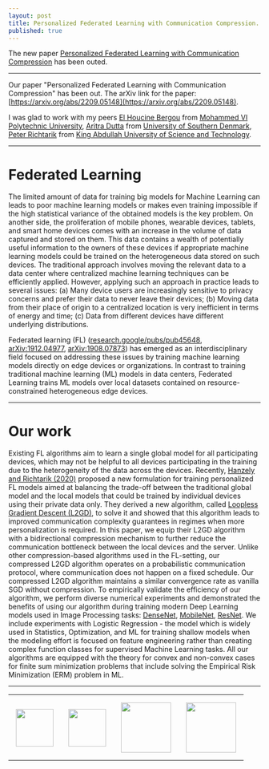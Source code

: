 ```yaml
---
layout: post
title: Personalized Federated Learning with Communication Compression.
published: true
---
```


The new paper [Personalized Federated Learning with Communication Compression](https://arxiv.org/abs/2209.05148) has been outed.

---

Our paper "Personalized Federated Learning with Communication Compression" has been out. The arXiv link for the paper: [https://arxiv.org/abs/2209.05148](https://arxiv.org/abs/2209.05148).

I was glad to work with my peers [El Houcine Bergou](https://zhizeli.github.io/) from [Mohammed VI Polytechnic University](https://www.um6p.ma/index.php/en/vision), [Aritra Dutta](http://www.aritradutta.com/) from [University of Southern Denmark](https://www.sdu.dk/en), [Peter Richtarik](https://richtarik.org/) from [King Abdullah University of Science and Technology](https://cemse.kaust.edu.sa/).

----

# Federated Learning

The limited amount of data for training big models for Machine Learning can leads to poor machine learning models or makes even training impossible if the high statistical variance of the obtained models is the key problem. On another side, the proliferation of mobile phones, wearable devices, tablets, and smart home devices comes with an increase in the volume of data captured and stored on them. This data contains a wealth of potentially useful information to the owners of these devices if appropriate machine learning models could be trained on the heterogeneous data stored on such devices. The traditional approach involves moving the relevant data to a data center where centralized machine learning techniques can be efficiently applied.  However, applying such an approach in practice leads to several issues: (a) Many device users are increasingly sensitive to privacy concerns and prefer their data to never leave their devices; (b) Moving data from their place of origin to a centralized location is very inefficient in terms of energy and time; (c) Data from different devices have different underlying distributions.

Federated learning (FL) ([research.google/pubs/pub45648](https://research.google/pubs/pub45648/), [arXiv:1912.04977](https://arxiv.org/abs/1912.04977), [arXiv:1908.07873](https://arxiv.org/abs/1908.07873)) has emerged as an interdisciplinary field focused on addressing these issues by training machine learning models directly on edge devices or organizations. In contrast to training traditional machine learning (ML) models in data centers, Federated Learning trains ML models over local datasets contained on resource-constrained heterogeneous edge devices.

---

# Our work

Existing FL algorithms aim to learn a single global model for all participating devices, which may not be helpful to all devices participating in the training due to the heterogeneity of the data across 
the devices. Recently, [Hanzely and Richtarik (2020)](https://arxiv.org/abs/2002.05516) proposed a new formulation for training personalized FL models aimed at balancing the trade-off between the traditional global model and the local models that could be trained by individual devices using their private data only. They derived a new algorithm, called [Loopless Gradient Descent (L2GD)](https://arxiv.org/abs/2002.05516), to solve it and showed that this algorithm leads to improved communication complexity guarantees in regimes when more personalization is required. 
In this paper, we equip their L2GD algorithm with a bidirectional compression mechanism to further reduce the communication bottleneck between the local devices and the server. 
Unlike other compression-based algorithms used in the FL-setting, our compressed L2GD algorithm operates on a probabilistic communication protocol, where communication does not happen on a fixed schedule. Our compressed L2GD algorithm maintains a similar convergence rate as vanilla SGD without compression.
To empirically validate the efficiency of our algorithm, we perform diverse numerical experiments and demonstrated the benefits of using our algorithm during training modern Deep Learning models used in Image Processing tasks: [DenseNet](https://arxiv.org/abs/1608.06993), [MobileNet](https://arxiv.org/abs/1704.04861), [ResNet](https://arxiv.org/abs/1512.03385). We include experiments with Logistic Regression - the model which is widely used in Statistics, Optimization, and ML for training shallow models when the modeling effort is focused on feature engineering rather than creating complex function classes for supervised Machine Learning tasks. All our algorithms are equipped with the theory for convex and non-convex cases for finite sum minimization problems that include solving the Empirical Risk Minimization (ERM) problem in ML.

---

<table style="text-align:center;">
<tr>
<td style="padding:15px;text-align:center;vertical-align:middle;"> <img height="75px" src="https://burlachenkok.github.io/materials/UM6P-logo.png"/> </td>
<td style="padding:15px;text-align:center;vertical-align:middle;"> <img height="75px" src="https://burlachenkok.github.io/materials/SDU-logo.png"/> </td>
<td style="padding:15px;text-align:center;vertical-align:middle;"> <img height="100px" src="https://burlachenkok.github.io/materials/KAUST-logo.png"/> </td> 
<td style="padding:15px;text-align:center;vertical-align:middle;"> <img height="100px" src="https://burlachenkok.github.io/materials/SDAIA-Logo-2.png"/> </td>
</tr>
</table>

